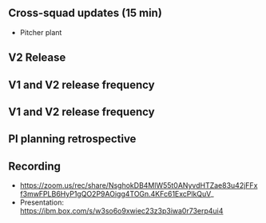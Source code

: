 ## Cross-squad updates (15 min)

- Pitcher plant

## V2 Release

## V1 and V2 release frequency

## V1 and V2 release frequency

## PI planning retrospective

## Recording
- https://zoom.us/rec/share/NsghokDB4MlW55t0ANyvdHTZae83u42jFFxf3mwFPLB6HyP1gQO2P9AOigg4TOGn.4KFc61ExcPlkQuV_
- Presentation: https://ibm.box.com/s/w3so6o9xwiec23z3p3iwa0r73erp4ui4
